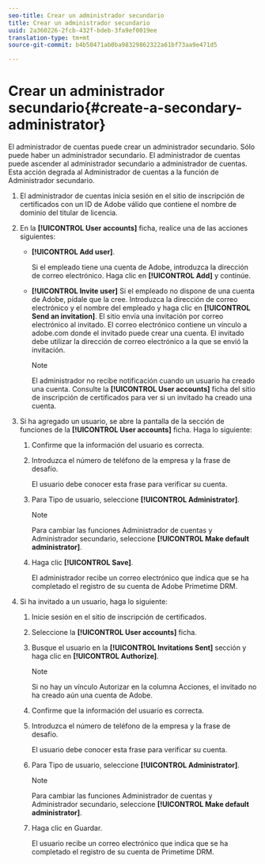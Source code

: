 ```yaml
---
seo-title: Crear un administrador secundario
title: Crear un administrador secundario
uuid: 2a360226-2fcb-432f-bdeb-3fa9ef0019ee
translation-type: tm+mt
source-git-commit: b4b50471ab0ba98329862322a61bf73aa9e471d5

---
```



# Crear un administrador secundario{#create-a-secondary-administrator}

El administrador de cuentas puede crear un administrador secundario. Sólo puede haber un administrador secundario. El administrador de cuentas puede ascender al administrador secundario a administrador de cuentas. Esta acción degrada al Administrador de cuentas a la función de Administrador secundario.

1. El administrador de cuentas inicia sesión en el sitio de inscripción de certificados con un ID de Adobe válido que contiene el nombre de dominio del titular de licencia.
1. En la **[!UICONTROL User accounts]** ficha, realice una de las acciones siguientes:

   * **[!UICONTROL Add user]**.

      Si el empleado tiene una cuenta de Adobe, introduzca la dirección de correo electrónico. Haga clic en **[!UICONTROL Add]** y continúe.

   * **[!UICONTROL Invite user]** Si el empleado no dispone de una cuenta de Adobe, pídale que la cree. Introduzca la dirección de correo electrónico y el nombre del empleado y haga clic en **[!UICONTROL Send an invitation]**. El sitio envía una invitación por correo electrónico al invitado. El correo electrónico contiene un vínculo a adobe.com donde el invitado puede crear una cuenta. El invitado debe utilizar la dirección de correo electrónico a la que se envió la invitación.

      >[!NOTE]
      >
      >El administrador no recibe notificación cuando un usuario ha creado una cuenta. Consulte la **[!UICONTROL User accounts]** ficha del sitio de inscripción de certificados para ver si un invitado ha creado una cuenta.

1. Si ha agregado un usuario, se abre la pantalla de la sección de funciones de la **[!UICONTROL User accounts]** ficha. Haga lo siguiente:

   1. Confirme que la información del usuario es correcta.
   1. Introduzca el número de teléfono de la empresa y la frase de desafío.

      El usuario debe conocer esta frase para verificar su cuenta.
   1. Para Tipo de usuario, seleccione **[!UICONTROL Administrator]**.

      >[!NOTE]
      >
      >Para cambiar las funciones Administrador de cuentas y Administrador secundario, seleccione **[!UICONTROL Make default administrator]**.

   1. Haga clic **[!UICONTROL Save]**.

      El administrador recibe un correo electrónico que indica que se ha completado el registro de su cuenta de Adobe Primetime DRM.

1. Si ha invitado a un usuario, haga lo siguiente:

   1. Inicie sesión en el sitio de inscripción de certificados.
   1. Seleccione la **[!UICONTROL User accounts]** ficha.
   1. Busque el usuario en la **[!UICONTROL Invitations Sent]** sección y haga clic en **[!UICONTROL Authorize]**.

      >[!NOTE]
      >
      >Si no hay un vínculo Autorizar en la columna Acciones, el invitado no ha creado aún una cuenta de Adobe.

   1. Confirme que la información del usuario es correcta.
   1. Introduzca el número de teléfono de la empresa y la frase de desafío.

      El usuario debe conocer esta frase para verificar su cuenta.
   1. Para Tipo de usuario, seleccione **[!UICONTROL Administrator]**.

      >[!NOTE]
      >
      >Para cambiar las funciones Administrador de cuentas y Administrador secundario, seleccione **[!UICONTROL Make default administrator]**.

   1. Haga clic en Guardar.

      El usuario recibe un correo electrónico que indica que se ha completado el registro de su cuenta de Primetime DRM.

